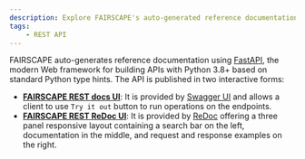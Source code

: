 ```yaml
---
description: Explore FAIRSCAPE's auto-generated reference documentation.
tags:
    - REST API
---
```




FAIRSCAPE auto-generates reference documentation using [FastAPI](https://fastapi.tiangolo.com/), the modern Web framework for building APIs with 
Python 3.8+ based on standard Python type hints. The API is published in two interactive forms:

- **[FAIRSCAPE REST docs UI](https://fairscape.pods.uvarc.io/docs)**: It is provided by 
[Swagger UI](https://github.com/swagger-api/swagger-ui) and allows a client to use `Try it out` button to run operations
on the endpoints.
- **[FAIRSCAPE REST ReDoc UI](https://fairscape.pods.uvarc.io/redoc)**: It is provided by 
[ReDoc](https://github.com/Redocly/redoc) offering a three panel responsive layout containing a search bar on the left, 
documentation in the middle, and request and response examples on the right.